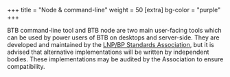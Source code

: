 +++
title = "Node & command-line"
weight = 50
[extra]
bg-color = "purple"
+++

BTB command-line tool and BTB node are two main user-facing tools which can
be used by power users of BTB on desktops and server-side. They are developed 
and maintained by the [LNP/BP Standards Association](LNP/BP), but it is advised
that alternative implementations will be written by independent bodies. These
implementations may be audited by the Association to ensure compatibility.

[LNP-BP]: https://lnp-bp.org
